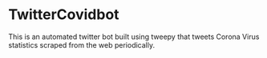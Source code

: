 # TwitterCovidbot
This is an automated twitter bot built using tweepy that tweets Corona Virus statistics scraped from the web periodically.
